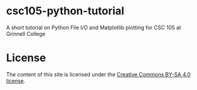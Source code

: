 # csc105-python-tutorial

A short tutorial on Python File I/O and Matplotlib plotting for CSC 105 at Grinnell College

# License

The content of this site is licensed under the [Creative Commons BY-SA 4.0
license](https://creativecommons.org/licenses/by-sa/4.0/).
